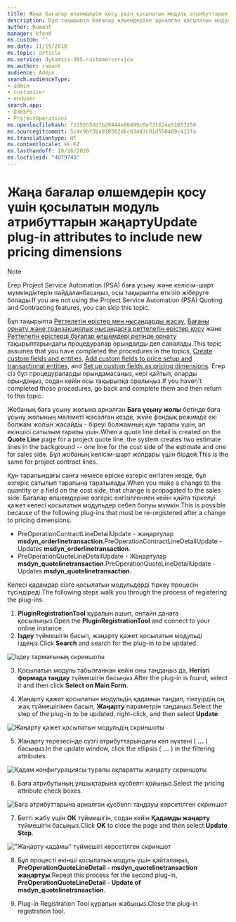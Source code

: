 ```yaml
---
title: Жаңа бағалар өлшемдерін қосу үшін қосылатын модуль атрибуттарын жаңарту
description: Бұл тақырыпта бағалар өлшемдеріне арналған қосылатын модуль атрибуттарын жаңарту туралы ақпарат берілген.
author: Rumant
manager: kfend
ms.custom: ''
ms.date: 11/19/2018
ms.topic: article
ms.service: dynamics-365-customerservice
ms.author: rumant
audience: Admin
search.audienceType:
- admin
- customizer
- enduser
search.app:
- D365PS
- ProjectOperations
ms.openlocfilehash: f215555dd7b29444e00499c0e731624e51057250
ms.sourcegitcommit: 5c4c9bf3ba018562d6cb3443c01d550489c415fa
ms.translationtype: HT
ms.contentlocale: kk-KZ
ms.lasthandoff: 10/16/2020
ms.locfileid: "4079743"
---
```

# <a name="update-plug-in-attributes-to-include-new-pricing-dimensions"></a><span data-ttu-id="909cc-103">Жаңа бағалар өлшемдерін қосу үшін қосылатын модуль атрибуттарын жаңарту</span><span class="sxs-lookup"><span data-stu-id="909cc-103">Update plug-in attributes to include new pricing dimensions</span></span>

> [!NOTE]
> <span data-ttu-id="909cc-104">Егер Project Service Automation (PSA) баға ұсыну және келісім-шарт мүмкіндіктерін пайдаланбасаңыз, осы тақырыпты өткізіп жіберуге болады.</span><span class="sxs-lookup"><span data-stu-id="909cc-104">If you are not using the Project Service Automation (PSA) Quoting and Contracting features, you can skip this topic.</span></span>

<span data-ttu-id="909cc-105">Бұл тақырыпта [Реттелетін өрістер мен нысандарды жасау](create-custom-fields-entities.md), [Бағаны орнату және транзакциялық нысандарға реттелетін өрістер қосу](field-references.md) және [Реттелетін өрістерді бағалар өлшемдері ретінде орнату](set-up-pricing-dimensions.md) тақырыптарындағы процедуралар орындалды деп саналады.</span><span class="sxs-lookup"><span data-stu-id="909cc-105">This topic assumes that you have completed the procedures in the topics, [Create custom fields and entities](create-custom-fields-entities.md), [Add custom fields to price setup and transactional entities](field-references.md), and [Set up custom fields as pricing dimensions](set-up-pricing-dimensions.md).</span></span> <span data-ttu-id="909cc-106">Егер сіз бұл процедураларды орындамасаңыз, кері қайтып, оларды орындаңыз, содан кейін осы тақырыпқа оралыңыз.</span><span class="sxs-lookup"><span data-stu-id="909cc-106">If you haven't completed those procedures, go back and complete them and then return to this topic.</span></span>

<span data-ttu-id="909cc-107">Жобаның баға ұсыну жолына арналған **Баға ұсыну жолы** бетінде баға ұсыну жолының мәліметі жасалған кезде, жүйе фондық режимде екі болжам жолын жасайды - біреуі болжамның құн тарапы үшін, ал екіншісі сатылым тарапы үшін.</span><span class="sxs-lookup"><span data-stu-id="909cc-107">When a quote line detail is created on the **Quote Line** page for a project quote line, the system creates two estimate lines in the background -- one line for the cost side of the estimate and one for sales side.</span></span> <span data-ttu-id="909cc-108">Бұл жобаның келісім-шарт жолдары үшін бірдей.</span><span class="sxs-lookup"><span data-stu-id="909cc-108">This is the same  for project contract lines.</span></span>

<span data-ttu-id="909cc-109">Құн тарапындағы санға немесе өріске өзгеріс енгізген кезде, бұл өзгеріс сатылып тарапына таратылады.</span><span class="sxs-lookup"><span data-stu-id="909cc-109">When you make a change to the quantity or a field on the cost side, that change is propagated to the sales side.</span></span> <span data-ttu-id="909cc-110">Бағалар өлшемдеріне өзгеріс енгізілгеннен кейін қайта тіркелуі қажет келесі қосылатын модульдер себеп болуы мүмкін.</span><span class="sxs-lookup"><span data-stu-id="909cc-110">This is possible because of the following plug-ins that must be re-registered after a change to pricing dimensions.</span></span>

- <span data-ttu-id="909cc-111">PreOperationContractLineDetailUpdate - жаңартулар **msdyn_orderlinetransaction**.</span><span class="sxs-lookup"><span data-stu-id="909cc-111">PreOperationContractLineDetailUpdate - Updates **msdyn_orderlinetransaction**.</span></span>
- <span data-ttu-id="909cc-112">PreOperationQuoteLineDetailUpdate - Жаңартулар **msdyn_quotelinetransaction**.</span><span class="sxs-lookup"><span data-stu-id="909cc-112">PreOperationQuoteLineDetailUpdate - Updates **msdyn_quotelinetransaction**.</span></span>

<span data-ttu-id="909cc-113">Келесі қадамдар сізге қосылатын модульдерді тіркеу процесін түсіндіреді.</span><span class="sxs-lookup"><span data-stu-id="909cc-113">The following steps walk you through the process of registering the plug-ins.</span></span>

1. <span data-ttu-id="909cc-114">**PluginRegistrationTool** құралын ашып, онлайн данаға қосылыңыз.</span><span class="sxs-lookup"><span data-stu-id="909cc-114">Open the **PluginRegistrationTool** and connect to your online instance.</span></span>
2. <span data-ttu-id="909cc-115">**Іздеу** түймешігін басып, жаңарту қажет қосылатын модульді іздеңіз.</span><span class="sxs-lookup"><span data-stu-id="909cc-115">Click **Search** and search for the plug-in to be updated.</span></span>

 ![Іздеу тармағының скриншоты](media/PRT-1.png)

3. <span data-ttu-id="909cc-117">Қосылатын модуль табылғаннан кейін оны таңдаңыз да, **Негізгі формада таңдау** түймешігін басыңыз.</span><span class="sxs-lookup"><span data-stu-id="909cc-117">After the plug-in is found, select it and then click **Select on Main Form**.</span></span>

4. <span data-ttu-id="909cc-118">Жаңарту қажет қосылатын модульдің қадамын таңдап, тінтуірдің оң жақ түймешігімен басып, **Жаңарту** параметрін таңдаңыз.</span><span class="sxs-lookup"><span data-stu-id="909cc-118">Select the step of the plug-in to be updated, right-click, and then select **Update**.</span></span>

 ![Жаңарту қажет қосылатын модульдің скриншоты](media/PRT-2.png)
 
5. <span data-ttu-id="909cc-120">Жаңарту терезесінде сүзгі атрибуттарындағы көп нүктені ( **...** ) басыңыз.</span><span class="sxs-lookup"><span data-stu-id="909cc-120">In the update window, click the ellipsis ( **...** ) in the filtering attributes.</span></span>

 ![Қадам конфигурациясы туралы ақпаратты жаңарту скриншоты](media/PRT-3.png)
 
6. <span data-ttu-id="909cc-122">Баға атрибутының ұяшықтарына құсбелгі қойыңыз.</span><span class="sxs-lookup"><span data-stu-id="909cc-122">Select the pricing attribute check boxes.</span></span>

 ![Баға атрибуттарына арналған құсбелгі таңдауы көрсетілген скриншот](media/PRT-4.png)

7. <span data-ttu-id="909cc-124">Бетті жабу үшін **OK** түймешігін, содан кейін **Қадамды жаңарту** түймешігін басыңыз.</span><span class="sxs-lookup"><span data-stu-id="909cc-124">Click **OK** to close the page and then select **Update Step**.</span></span>

 !["Жаңарту қадамы" түймешігі көрсетілген скриншот](media/PRT-5.png)
 
8. <span data-ttu-id="909cc-126">Бұл процесті екінші қосылатын модуль үшін қайталаңыз, **PreOperationQuoteLineDetail - msdyn_quotelinetransaction жаңартуы**.</span><span class="sxs-lookup"><span data-stu-id="909cc-126">Repeat this process for the second plug-in, **PreOperationQuoteLineDetail - Update of msdyn_quotelinetransaction**.</span></span>

9. <span data-ttu-id="909cc-127">Plug-in Registration Tool құралын жабыңыз.</span><span class="sxs-lookup"><span data-stu-id="909cc-127">Close the plug-in registration tool.</span></span>

